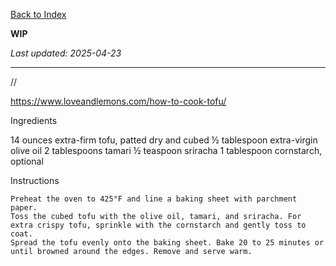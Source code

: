 [Back to Index](/index.md)

**WIP**

*Last updated: 2025-04-23*


---------
//

https://www.loveandlemons.com/how-to-cook-tofu/


Ingredients

14 ounces extra-firm tofu, patted dry and cubed
½ tablespoon extra-virgin olive oil
2 tablespoons tamari
½ teaspoon sriracha
1 tablespoon cornstarch, optional

Instructions

    Preheat the oven to 425°F and line a baking sheet with parchment paper.
    Toss the cubed tofu with the olive oil, tamari, and sriracha. For extra crispy tofu, sprinkle with the cornstarch and gently toss to coat.
    Spread the tofu evenly onto the baking sheet. Bake 20 to 25 minutes or until browned around the edges. Remove and serve warm.